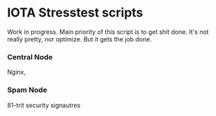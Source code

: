 # IOTA Stresstest scripts

Work in progress. Main priority of this script is to get shit done. It's not really pretty, nor optimize. But it gets the job done.

### Central Node

Nginx,


### Spam Node

81-trit security signautres
